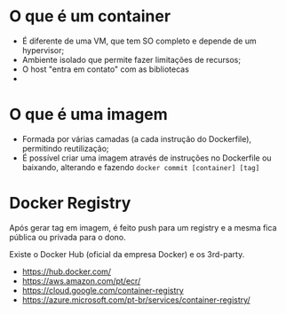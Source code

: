 # O que é um container
 - É diferente de uma VM, que tem SO completo e depende de um hypervisor;
 - Ambiente isolado que permite fazer limitações de recursos;
  - O host "entra em contato" com as bibliotecas
- 

# O que é uma imagem
 - Formada por várias camadas (a cada instrução do Dockerfile), permitindo reutilização;
 - É possível criar uma imagem através de instruções no Dockerfile ou baixando, alterando e fazendo `docker commit [container] [tag]`

# Docker Registry

Após gerar tag em imagem, é feito push para um registry e a mesma fica pública ou privada para o dono.

Existe o Docker Hub (oficial da empresa Docker) e os 3rd-party.

- https://hub.docker.com/
- https://aws.amazon.com/pt/ecr/
- https://cloud.google.com/container-registry
- https://azure.microsoft.com/pt-br/services/container-registry/